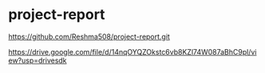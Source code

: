 # project-report
https://github.com/Reshma508/project-report.git

https://drive.google.com/file/d/14nqOYQZOkstc6vb8KZl74W087aBhC9pl/view?usp=drivesdk
